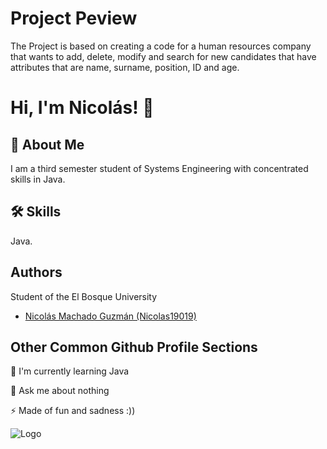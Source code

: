 
# Project Peview




The Project is based on creating a code for a human resources company that wants to add, delete, modify and search for new candidates that have attributes that are name, surname, position, ID and age.
# Hi, I'm Nicolás! 👋


## 🚀 About Me
I am a third semester student of Systems Engineering with concentrated skills in Java.


## 🛠 Skills
Java.


## Authors

Student of the El Bosque University
- [Nicolás Machado Guzmán (Nicolas19019)](https://www.github.com/Nicolas19019)



## Other Common Github Profile Sections


🧠 I'm currently learning Java

💬 Ask me about nothing

⚡️ Made of fun and sadness :))


![Logo](https://upload.wikimedia.org/wikipedia/commons/thumb/6/62/Logo_de_la_Universidad_El_Bosque.svg/1200px-Logo_de_la_Universidad_El_Bosque.svg.png)



